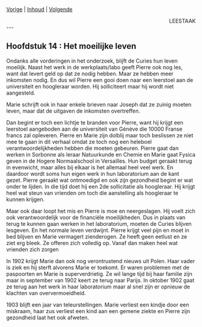 [Vorige](hfst13_4_jaren_in_de_schuur.md) | [Inhoud](inhoudsopgave.md) | [Volgende](hfst15_een_doctoraat.md)

<div style="text-align: right">LEESTAAK</div>
---

## Hoofdstuk 14 : Het moeilijke leven

Ondanks alle vorderingen in het onderzoek, blijft de Curies hun leven moeilijk. Naast het werk in de werkplaats/labo geeft Pierre ook nog les, want dat levert geld op dat ze nodig hebben. Maar ze hebben meer inkomsten nodig. En dus wil Pierre een gooi doen naar een leerstoel aan de universiteit en hoogleraar worden. Hij solliciteert maar hij wordt niet aangesteld. 

Marie schrijft ook in haar enkele brieven naar Joseph dat ze zuinig moeten leven, maar dat de uitgaven de inkomsten overtreffen.

Dan begint er toch een lichtje te branden voor Pierre, want hij krijgt een leerstoel aangeboden aan de universiteit van Génève die 10000 Franse francs zal opleveren. Pierre en Marie zijn dolblij maar toch beslissen ze niet mee te gaan in dit verhaal omdat ze toch nog een heleboel verantwoordelijkheden hebben die moeten gebeuren. Pierre gaat dan werken in Sorbonne als leraar Natuurkunde en Chemie en Marie gaat Fysica geven in de Hogere Normaalschool in Versailles. Hun budget geraakt terug in evenwicht, maar alles bij elkaar is het allemaal heel veel werk. En daardoor wordt soms hun eigen werk in hun laboratorium aan de kant gezet. Pierre geraakt wat ontmoedigd en ook zijn gezondheid begint er wat onder te lijden. In die tijd doet hij een 2de sollicitatie als hoogleraar.  Hij krijgt heel wat steun van vrienden om toch die aanstelling als hoogleraar te kunnen krijgen.

Maar ook daar loopt het mis en Pierre is moe en neergeslagen. Hij voelt zich ook verantwoordelijk voor de financiële moeilijkheden.  Dus in plaats van terug te kunnen gaan werken in het laboratorium, moeten de Curies blijven lesgeven. En het normale leven verdwijnt. Pierre krijgt veel pijn en moet in bed blijven en Marie vermagert zienderogen. Ze heeft geen eetlust en ze ziet erg bleek. Ze offeren zich volledig op. Vanaf dan maken heel wat vrienden zich zorgen 

In 1902 krijgt Marie dan ook nog verontrustend nieuws uit Polen. Haar vader is ziek en hij sterft alvorens Marie er toekomt. Er waren problemen met de paspoorten en Marie is superverdrietig. Ze wil lange tijd bij haar familie zijn maar in september van 1902 keert ze terug naar Parijs. In oktober 1902 gaat ze terug aan het werk in haar laboratorium maar al snel zijn er opnieuw de klachten van oververmoeidheid. 

1903 blijft een jaar van teleurstellingen. Marie verliest een kindje door een miskraam, haar zus verliest een kind aan een gemene ziekte en Pierre zijn gezondheid laat het ook afweten.
